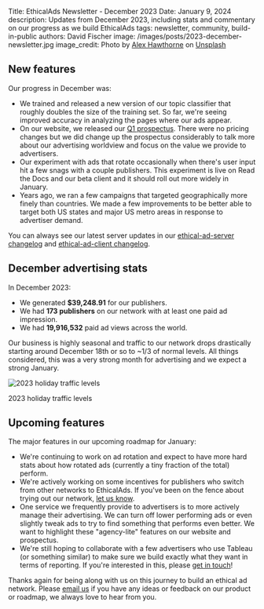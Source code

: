 Title: EthicalAds Newsletter - December 2023
Date: January 9, 2024
description: Updates from December 2023, including stats and commentary on our progress as we build EthicalAds
tags: newsletter, community, build-in-public
authors: David Fischer
image: /images/posts/2023-december-newsletter.jpg
image_credit: <span>Photo by <a href="https://unsplash.com/@alexscottphoto?utm_content=creditCopyText&utm_medium=referral&utm_source=unsplash">Alex Hawthorne</a> on <a href="https://unsplash.com/photos/house-in-between-trees-and-dock-under-gray-sky-cQxwarmp4ag?utm_content=creditCopyText&utm_medium=referral&utm_source=unsplash">Unsplash</a></span>



## New features

Our progress in December was:

* We trained and released a new version of our topic classifier
  that roughly doubles the size of the training set.
  So far, we're seeing improved accuracy in analyzing the pages where our ads appear.
* On our website, we released our [Q1 prospectus]({static}/prospectus/ethicalads-advertiser-prospectus.pdf).
  There were no pricing changes but we did change up the prospectus considerably
  to talk more about our advertising worldview and focus on the value we provide to advertisers.
* Our experiment with ads that rotate occasionally when there's user input hit a few snags
  with a couple publishers. This experiment is live on Read the Docs and our beta client
  and it should roll out more widely in January.
* Years ago, we ran a few campaigns that targeted geographically more finely than countries.
  We made a few improvements to be better able to target both US states and major US metro areas
  in response to advertiser demand.

You can always see our latest server updates in our
[ethical-ad-server changelog](https://ethical-ad-server.readthedocs.io/en/latest/developer/changelog.html)
and [ethical-ad-client changelog](https://ethical-ad-client.readthedocs.io/en/latest/changelog.html).


## December advertising stats

[comment]: https://server.ethicalads.io/publisher/all/report/?start_date=2023-12-01&end_date=2023-12-31

In December 2023:

* We generated **$39,248.91** for our publishers.
* We had **173 publishers** on our network with at least one paid ad impression.
* We had **19,916,532** paid ad views across the world.

Our business is highly seasonal and traffic to our network drops drastically
starting around December 18th or so to ~1/3 of normal levels.
All things considered, this was a very strong month for advertising
and we expect a strong January.

<div class="postimage text-center">
  <img class="w-100 shadow-lg" src="{static}../images/posts/2023-december-newsletter-graph.png" alt="2023 holiday traffic levels">
  <p>2023 holiday traffic levels</p>
</div>


## Upcoming features

The major features in our upcoming roadmap for January:

* We're continuing to work on ad rotation and expect to have more hard stats
  about how rotated ads (currently a tiny fraction of the total) perform.
* We're actively working on some incentives for publishers who switch from other networks
  to EthicalAds. If you've been on the fence about trying out our network,
  [let us know]({filename}../pages/contact.md).
* One service we frequently provide to advertisers is to more actively manage their advertising.
  We can turn off lower performing ads or even slightly tweak ads to try to find something
  that performs even better. We want to highlight these "agency-lite" features on our website
  and prospectus.
* We're still hoping to collaborate with a few advertisers who use Tableau (or something similar)
  to make sure we build exactly what they want in terms of reporting.
  If you're interested in this, please [get in touch]({filename}../pages/contact.md)!


Thanks again for being along with us on this journey to build an ethical ad network.
Please [email us](mailto:ads@ethicalads.io) if you have any ideas or feedback on our product or roadmap,
we always love to hear from you.
